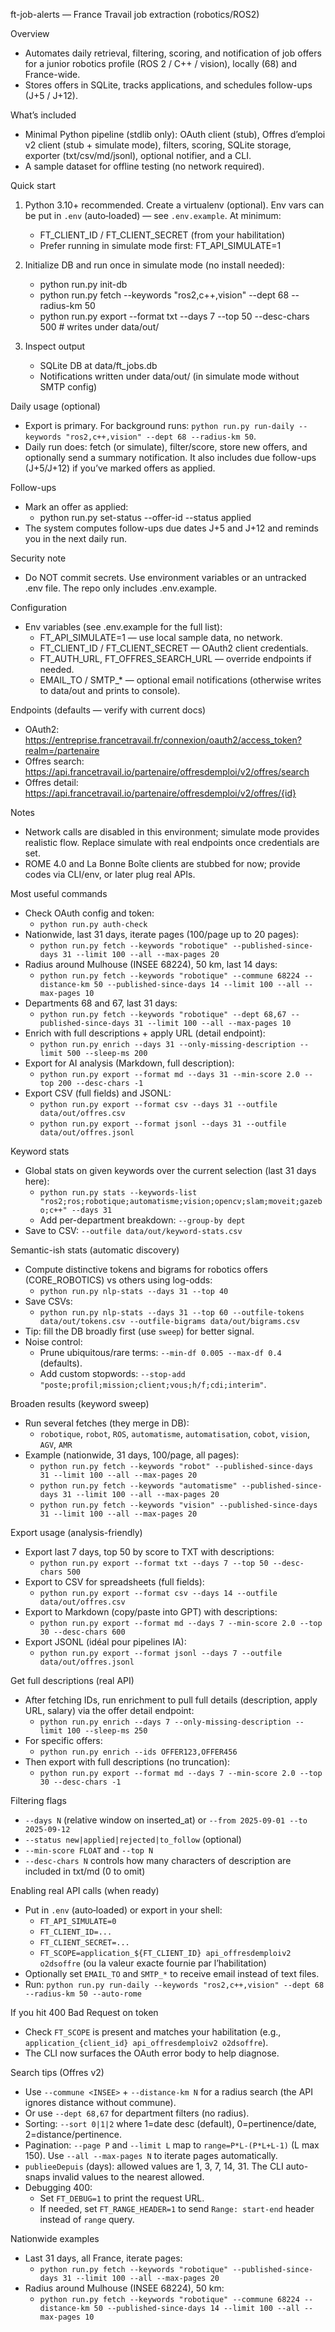ft-job-alerts — France Travail job extraction (robotics/ROS2)

Overview
- Automates daily retrieval, filtering, scoring, and notification of job offers for a junior robotics profile (ROS 2 / C++ / vision), locally (68) and France-wide.
- Stores offers in SQLite, tracks applications, and schedules follow-ups (J+5 / J+12).

What’s included
- Minimal Python pipeline (stdlib only): OAuth client (stub), Offres d’emploi v2 client (stub + simulate mode), filters, scoring, SQLite storage, exporter (txt/csv/md/jsonl), optional notifier, and a CLI.
- A sample dataset for offline testing (no network required).

Quick start
1) Python 3.10+ recommended. Create a virtualenv (optional). Env vars can be put in `.env` (auto‑loaded) — see `.env.example`. At minimum:
   - FT_CLIENT_ID / FT_CLIENT_SECRET (from your habilitation)
   - Prefer running in simulate mode first: FT_API_SIMULATE=1

2) Initialize DB and run once in simulate mode (no install needed):
   - python run.py init-db
   - python run.py fetch --keywords "ros2,c++,vision" --dept 68 --radius-km 50
   - python run.py export --format txt --days 7 --top 50 --desc-chars 500  # writes under data/out/

3) Inspect output
   - SQLite DB at data/ft_jobs.db
   - Notifications written under data/out/ (in simulate mode without SMTP config)

Daily usage (optional)
- Export is primary. For background runs: `python run.py run-daily --keywords "ros2,c++,vision" --dept 68 --radius-km 50`.
- Daily run does: fetch (or simulate), filter/score, store new offers, and optionally send a summary notification. It also includes due follow-ups (J+5/J+12) if you’ve marked offers as applied.

Follow-ups
- Mark an offer as applied:
  - python run.py set-status --offer-id <ID> --status applied
- The system computes follow-ups due dates J+5 and J+12 and reminds you in the next daily run.

Security note
- Do NOT commit secrets. Use environment variables or an untracked .env file. The repo only includes .env.example.

Configuration
- Env variables (see .env.example for the full list):
  - FT_API_SIMULATE=1 — use local sample data, no network.
  - FT_CLIENT_ID / FT_CLIENT_SECRET — OAuth2 client credentials.
  - FT_AUTH_URL, FT_OFFRES_SEARCH_URL — override endpoints if needed.
  - EMAIL_TO / SMTP_* — optional email notifications (otherwise writes to data/out and prints to console).

Endpoints (defaults — verify with current docs)
- OAuth2: https://entreprise.francetravail.fr/connexion/oauth2/access_token?realm=/partenaire
- Offres search: https://api.francetravail.io/partenaire/offresdemploi/v2/offres/search
- Offres detail: https://api.francetravail.io/partenaire/offresdemploi/v2/offres/{id}

Notes
- Network calls are disabled in this environment; simulate mode provides realistic flow. Replace simulate with real endpoints once credentials are set.
- ROME 4.0 and La Bonne Boîte clients are stubbed for now; provide codes via CLI/env, or later plug real APIs.

Most useful commands
- Check OAuth config and token:
  - `python run.py auth-check`
- Nationwide, last 31 days, iterate pages (100/page up to 20 pages):
  - `python run.py fetch --keywords "robotique" --published-since-days 31 --limit 100 --all --max-pages 20`
- Radius around Mulhouse (INSEE 68224), 50 km, last 14 days:
  - `python run.py fetch --keywords "robotique" --commune 68224 --distance-km 50 --published-since-days 14 --limit 100 --all --max-pages 10`
- Departments 68 and 67, last 31 days:
  - `python run.py fetch --keywords "robotique" --dept 68,67 --published-since-days 31 --limit 100 --all --max-pages 10`
- Enrich with full descriptions + apply URL (detail endpoint):
  - `python run.py enrich --days 31 --only-missing-description --limit 500 --sleep-ms 200`
- Export for AI analysis (Markdown, full description):
  - `python run.py export --format md --days 31 --min-score 2.0 --top 200 --desc-chars -1`
- Export CSV (full fields) and JSONL:
  - `python run.py export --format csv --days 31 --outfile data/out/offres.csv`
  - `python run.py export --format jsonl --days 31 --outfile data/out/offres.jsonl`

Keyword stats
- Global stats on given keywords over the current selection (last 31 days here):
  - `python run.py stats --keywords-list "ros2;ros;robotique;automatisme;vision;opencv;slam;moveit;gazebo;c++" --days 31`
  - Add per-department breakdown: `--group-by dept`
- Save to CSV: `--outfile data/out/keyword-stats.csv`

Semantic-ish stats (automatic discovery)
- Compute distinctive tokens and bigrams for robotics offers (CORE_ROBOTICS) vs others using log-odds:
  - `python run.py nlp-stats --days 31 --top 40`
- Save CSVs:
  - `python run.py nlp-stats --days 31 --top 60 --outfile-tokens data/out/tokens.csv --outfile-bigrams data/out/bigrams.csv`
- Tip: fill the DB broadly first (use `sweep`) for better signal.
- Noise control:
  - Prune ubiquitous/rare terms: `--min-df 0.005 --max-df 0.4` (defaults).
  - Add custom stopwords: `--stop-add "poste;profil;mission;client;vous;h/f;cdi;interim"`.

Broaden results (keyword sweep)
- Run several fetches (they merge in DB):
  - `robotique`, `robot`, `ROS`, `automatisme`, `automatisation`, `cobot`, `vision`, `AGV`, `AMR`
- Example (nationwide, 31 days, 100/page, all pages):
  - `python run.py fetch --keywords "robot" --published-since-days 31 --limit 100 --all --max-pages 20`
  - `python run.py fetch --keywords "automatisme" --published-since-days 31 --limit 100 --all --max-pages 20`
  - `python run.py fetch --keywords "vision" --published-since-days 31 --limit 100 --all --max-pages 20`

Export usage (analysis-friendly)
- Export last 7 days, top 50 by score to TXT with descriptions:
  - `python run.py export --format txt --days 7 --top 50 --desc-chars 500`
- Export to CSV for spreadsheets (full fields):
  - `python run.py export --format csv --days 14 --outfile data/out/offres.csv`
- Export to Markdown (copy/paste into GPT) with descriptions:
  - `python run.py export --format md --days 7 --min-score 2.0 --top 30 --desc-chars 600`
- Export JSONL (idéal pour pipelines IA):
  - `python run.py export --format jsonl --days 7 --outfile data/out/offres.jsonl`

Get full descriptions (real API)
- After fetching IDs, run enrichment to pull full details (description, apply URL, salary) via the offer detail endpoint:
  - `python run.py enrich --days 7 --only-missing-description --limit 100 --sleep-ms 250`
- For specific offers:
  - `python run.py enrich --ids OFFER123,OFFER456`
- Then export with full descriptions (no truncation):
  - `python run.py export --format md --days 7 --min-score 2.0 --top 30 --desc-chars -1`

Filtering flags
- `--days N` (relative window on inserted_at) or `--from 2025-09-01 --to 2025-09-12`
- `--status new|applied|rejected|to_follow` (optional)
- `--min-score FLOAT` and `--top N`
- `--desc-chars N` controls how many characters of description are included in txt/md (0 to omit)

Enabling real API calls (when ready)
- Put in `.env` (auto‑loaded) or export in your shell:
  - `FT_API_SIMULATE=0`
  - `FT_CLIENT_ID=...`
  - `FT_CLIENT_SECRET=...`
  - `FT_SCOPE=application_${FT_CLIENT_ID} api_offresdemploiv2 o2dsoffre` (ou la valeur exacte fournie par l’habilitation)
- Optionally set `EMAIL_TO` and `SMTP_*` to receive email instead of text files.
- Run: `python run.py run-daily --keywords "ros2,c++,vision" --dept 68 --radius-km 50 --auto-rome`

If you hit 400 Bad Request on token
- Check `FT_SCOPE` is present and matches your habilitation (e.g., `application_{client_id} api_offresdemploiv2 o2dsoffre`).
- The CLI now surfaces the OAuth error body to help diagnose.

Search tips (Offres v2)
- Use `--commune <INSEE>` + `--distance-km N` for a radius search (the API ignores distance without commune).
- Or use `--dept 68,67` for department filters (no radius).
- Sorting: `--sort 0|1|2` where 1=date desc (default), 0=pertinence/date, 2=distance/pertinence.
- Pagination: `--page P` and `--limit L` map to `range=P*L-(P*L+L-1)` (L max 150). Use `--all --max-pages N` to iterate pages automatically.
- `publieeDepuis` (days): allowed values are 1, 3, 7, 14, 31. The CLI auto-snaps invalid values to the nearest allowed.
- Debugging 400:
  - Set `FT_DEBUG=1` to print the request URL.
  - If needed, set `FT_RANGE_HEADER=1` to send `Range: start-end` header instead of `range` query.

Nationwide examples
- Last 31 days, all France, iterate pages:
  - `python run.py fetch --keywords "robotique" --published-since-days 31 --limit 100 --all --max-pages 20`
- Radius around Mulhouse (INSEE 68224), 50 km:
  - `python run.py fetch --keywords "robotique" --commune 68224 --distance-km 50 --published-since-days 14 --limit 100 --all --max-pages 10`
